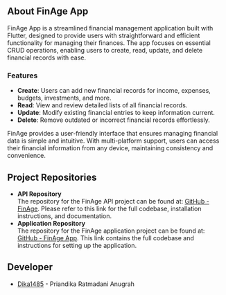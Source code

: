 ## About FinAge App

FinAge App is a streamlined financial management application built with Flutter, designed to provide users with straightforward and efficient functionality for managing their finances. The app focuses on essential CRUD operations, enabling users to create, read, update, and delete financial records with ease.

### Features

- **Create**: Users can add new financial records for income, expenses, budgets, investments, and more.
- **Read**: View and review detailed lists of all financial records.
- **Update**: Modify existing financial entries to keep information current.
- **Delete**: Remove outdated or incorrect financial records effortlessly.

FinAge provides a user-friendly interface that ensures managing financial data is simple and intuitive. With multi-platform support, users can access their financial information from any device, maintaining consistency and convenience.

## Project Repositories

- **API Repository**<br>The repository for the FinAge API project can be found at: <a href="https://github.com/Dika1485/FinAge">GitHub - FinAge</a>. Please refer to this link for the full codebase, installation instructions, and documentation.
- **Application Repository**<br>The repository for the FinAge application project can be found at: <a href="https://github.com/Dika1485/finageapp">GitHub - FinAge App</a>. This link contains the full codebase and instructions for setting up the application.
</li>
</ul>

## Developer

- <a href="https://github.com/Dika1485">Dika1485</a> - Priandika Ratmadani Anugrah